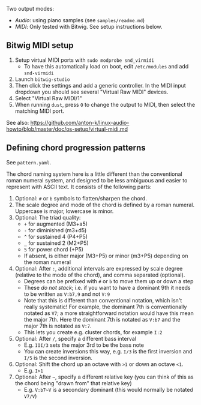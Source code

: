 Two output modes:

- _Audio_: using piano samples (see `samples/readme.md`)
- _MIDI_: Only tested with Bitwig. See setup instructions below.

## Bitwig MIDI setup

1. Setup virtual MIDI ports with `sudo modprobe snd_virmidi`
    - To have this automatically load on boot, edit `/etc/modules` and add `snd-virmidi`
2. Launch `bitwig-studio`
3. Then click the settings and add a generic controller. In the MIDI input dropdown you should see several "Virtual Raw MIDI" devices.
4. Select "Virtual Raw MIDI/1"
5. When running `dust`, press `O` to change the output to MIDI, then select the matching MIDI port.

See also: <https://github.com/anton-k/linux-audio-howto/blob/master/doc/os-setup/virtual-midi.md>

## Defining chord progression patterns

See `pattern.yaml`.

The chord naming system here is a little different than the conventional roman numeral system, and designed to be less ambiguous and easier to represent with ASCII text. It consists of the following parts:

1. Optional: `#` or `b` symbols to flatten/sharpen the chord.
2. The scale degree and mode of the chord is defined by a roman numeral. Uppercase is major, lowercase is minor.
3. Optional: The triad quality:
    - `+` for augmented (M3+a5)
    - `-` for diminished (m3+d5)
    - `^` for sustained 4 (P4+P5)
    - `_` for sustained 2 (M2+P5)
    - `5` for power chord (+P5)
    - If absent, is either major (M3+P5) or minor (m3+P5) depending on the roman numeral
4. Optional: After `:`, additional intervals are expressed by scale degree (relative to the mode of the chord), and comma separated (optional).
    - Degrees can be prefixed with `#` or `b` to move them up or down a step
    - These _do not stack_; i.e. if you want to have a dominant 9th it needs to be written as `V:b7,9` and not `V:9`
    - Note that this is different than conventional notation, which isn't really systematic! For example, the dominant 7th is conventionally notated as `V7`; a more straightforward notation would have this mean the major 7th. Here the dominant 7th is notated as `V:b7` and the major 7th is notated as `V:7`.
    - This lets you create e.g. cluster chords, for example `I:2`
5. Optional: After `/`, specify a different bass interval
    - E.g. `III/3` sets the major 3rd to be the bass note
    - You can create inversions this way, e.g. `I/3` is the first inversion and `I/5` is the second inversion.
6. Optional: Shift the chord up an octave with `>1` or down an octave `<1`.
    - E.g. `I>1`
7. Optional: After `~`, specify a different relative key (you can think of this as the chord being "drawn from" that relative key)
    - E.g. `V:b7~V` is a secondary dominant (this would normally be notated `V7/V`)

